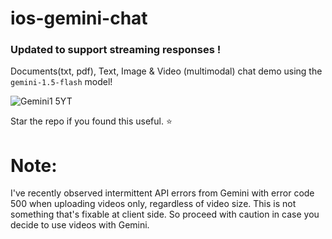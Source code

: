 # ios-gemini-chat
### Updated to support streaming responses !

Documents(txt, pdf), Text, Image & Video (multimodal) chat demo using the `gemini-1.5-flash` model!

![Gemini1 5YT](https://github.com/user-attachments/assets/bea6d5e0-520a-4d53-90d3-c57573b35c55)


Star the repo if you found this useful. ⭐️

# Note:
I've recently observed intermittent API errors from Gemini with error code 500 when uploading videos only, regardless of video size. This is not something that's fixable at client side. So proceed with caution in case you decide to use videos with Gemini.
<!--<img width="300" alt="Screenshot 2024-01-03 at 5 07 56 PM" src="https://github.com/anupdsouza/ios-gemini-chat/assets/103429618/a49714c7-30d5-4741-a2dc-d7792d30d089">-->

<!--<img width="300" alt="Screenshot 2024-01-03 at 5 09 12 PM" src="https://github.com/anupdsouza/ios-gemini-chat/assets/103429618/d8d47f0c-2c89-444d-a763-e7935062d854">-->
